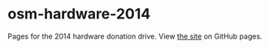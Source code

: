 osm-hardware-2014
=================

Pages for the 2014 hardware donation drive. View [the site](http://zerebubuth.github.io/osm-hardware-2014) on GitHub pages.
